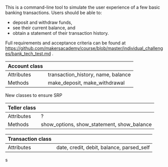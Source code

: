 
This is a command-line tool to simulate the user experience of a few basic banking transactions.
Users should be able to:

- deposit and withdraw funds,
- see their current balance, and
- obtain a statement of their transaction history.

Full requirements and acceptance criteria can be found at https://github.com/makersacademy/course/blob/master/individual_challenges/bank_tech_test.md .

| Account class |                                         |
|---------------|-----------------------------------------|
| Attributes    | transaction_history, name, balance |
| Methods       | make_deposit, make_withdrawal  |

New classes to ensure SRP

| Teller class |                                         |
|---------------|-----------------------------------------|
| Attributes    |  ? |
| Methods       | show_options, show_statement, show_balance |

| Transaction class |                                     |
|---------------|-----------------------------------------|
| Attributes    | date, credit, debit, balance, parsed_self|
s
